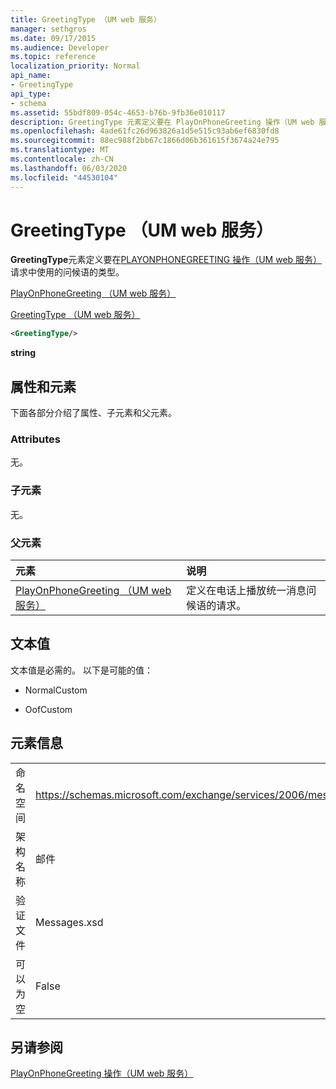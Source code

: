 ```yaml
---
title: GreetingType （UM web 服务）
manager: sethgros
ms.date: 09/17/2015
ms.audience: Developer
ms.topic: reference
localization_priority: Normal
api_name:
- GreetingType
api_type:
- schema
ms.assetid: 55bdf809-054c-4653-b76b-9fb36e010117
description: GreetingType 元素定义要在 PlayOnPhoneGreeting 操作（UM web 服务）请求中使用的问候语的类型。
ms.openlocfilehash: 4ade61fc26d963826a1d5e515c93ab6ef6830fd8
ms.sourcegitcommit: 88ec988f2bb67c1866d06b361615f3674a24e795
ms.translationtype: MT
ms.contentlocale: zh-CN
ms.lasthandoff: 06/03/2020
ms.locfileid: "44530104"
---
```

# <a name="greetingtype-um-web-service"></a>GreetingType （UM web 服务）

**GreetingType**元素定义要在[PLAYONPHONEGREETING 操作（UM web 服务）](playonphonegreeting-operation-um-web-service.md)请求中使用的问候语的类型。 
  
[PlayOnPhoneGreeting （UM web 服务）](playonphonegreeting-um-web-service.md)
  
[GreetingType （UM web 服务）](greetingtype-um-web-service.md)
  
```xml
<GreetingType/>
```

 **string**
## <a name="attributes-and-elements"></a>属性和元素

下面各部分介绍了属性、子元素和父元素。
  
### <a name="attributes"></a>Attributes

无。
  
### <a name="child-elements"></a>子元素

无。
  
### <a name="parent-elements"></a>父元素

|**元素**|**说明**|
|:-----|:-----|
|[PlayOnPhoneGreeting （UM web 服务）](playonphonegreeting-um-web-service.md) <br/> |定义在电话上播放统一消息问候语的请求。  <br/> |
   
## <a name="text-value"></a>文本值

文本值是必需的。 以下是可能的值：
  
- NormalCustom
    
- OofCustom
    
## <a name="element-information"></a>元素信息

|||
|:-----|:-----|
|命名空间  <br/> |https://schemas.microsoft.com/exchange/services/2006/messages  <br/> |
|架构名称  <br/> |邮件  <br/> |
|验证文件  <br/> |Messages.xsd  <br/> |
|可以为空  <br/> |False  <br/> |
   
## <a name="see-also"></a>另请参阅



[PlayOnPhoneGreeting 操作（UM web 服务）](playonphonegreeting-operation-um-web-service.md)

